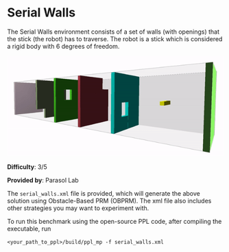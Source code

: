 # Serial Walls
The Serial Walls environment consists of a set of walls (with openings) that the stick (the robot) has to traverse.
The robot is a stick which is considered a rigid body with 6 degrees of freedom.

![Alt Text](media/serial-walls.gif)

__Difficulty__: 3/5

__Provided by__: Parasol Lab

The ```serial_walls.xml``` file is provided, which will generate the above solution using Obstacle-Based PRM (OBPRM). The xml file also includes other strategies you may want to experiment with.

To run this benchmark using the open-source PPL code, after compiling the executable, run 

```
<your_path_to_ppl>/build/ppl_mp -f serial_walls.xml
```
